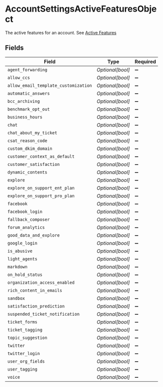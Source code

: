 # AccountSettingsActiveFeaturesObject

The active features for an account. See [Active Features](#active-features)


## Fields

| Field                                | Type                                 | Required                             | Description                          |
| ------------------------------------ | ------------------------------------ | ------------------------------------ | ------------------------------------ |
| `agent_forwarding`                   | *Optional[bool]*                     | :heavy_minus_sign:                   | N/A                                  |
| `allow_ccs`                          | *Optional[bool]*                     | :heavy_minus_sign:                   | N/A                                  |
| `allow_email_template_customization` | *Optional[bool]*                     | :heavy_minus_sign:                   | N/A                                  |
| `automatic_answers`                  | *Optional[bool]*                     | :heavy_minus_sign:                   | N/A                                  |
| `bcc_archiving`                      | *Optional[bool]*                     | :heavy_minus_sign:                   | N/A                                  |
| `benchmark_opt_out`                  | *Optional[bool]*                     | :heavy_minus_sign:                   | N/A                                  |
| `business_hours`                     | *Optional[bool]*                     | :heavy_minus_sign:                   | N/A                                  |
| `chat`                               | *Optional[bool]*                     | :heavy_minus_sign:                   | N/A                                  |
| `chat_about_my_ticket`               | *Optional[bool]*                     | :heavy_minus_sign:                   | N/A                                  |
| `csat_reason_code`                   | *Optional[bool]*                     | :heavy_minus_sign:                   | N/A                                  |
| `custom_dkim_domain`                 | *Optional[bool]*                     | :heavy_minus_sign:                   | N/A                                  |
| `customer_context_as_default`        | *Optional[bool]*                     | :heavy_minus_sign:                   | N/A                                  |
| `customer_satisfaction`              | *Optional[bool]*                     | :heavy_minus_sign:                   | N/A                                  |
| `dynamic_contents`                   | *Optional[bool]*                     | :heavy_minus_sign:                   | N/A                                  |
| `explore`                            | *Optional[bool]*                     | :heavy_minus_sign:                   | N/A                                  |
| `explore_on_support_ent_plan`        | *Optional[bool]*                     | :heavy_minus_sign:                   | N/A                                  |
| `explore_on_support_pro_plan`        | *Optional[bool]*                     | :heavy_minus_sign:                   | N/A                                  |
| `facebook`                           | *Optional[bool]*                     | :heavy_minus_sign:                   | N/A                                  |
| `facebook_login`                     | *Optional[bool]*                     | :heavy_minus_sign:                   | N/A                                  |
| `fallback_composer`                  | *Optional[bool]*                     | :heavy_minus_sign:                   | N/A                                  |
| `forum_analytics`                    | *Optional[bool]*                     | :heavy_minus_sign:                   | N/A                                  |
| `good_data_and_explore`              | *Optional[bool]*                     | :heavy_minus_sign:                   | N/A                                  |
| `google_login`                       | *Optional[bool]*                     | :heavy_minus_sign:                   | N/A                                  |
| `is_abusive`                         | *Optional[bool]*                     | :heavy_minus_sign:                   | N/A                                  |
| `light_agents`                       | *Optional[bool]*                     | :heavy_minus_sign:                   | N/A                                  |
| `markdown`                           | *Optional[bool]*                     | :heavy_minus_sign:                   | N/A                                  |
| `on_hold_status`                     | *Optional[bool]*                     | :heavy_minus_sign:                   | N/A                                  |
| `organization_access_enabled`        | *Optional[bool]*                     | :heavy_minus_sign:                   | N/A                                  |
| `rich_content_in_emails`             | *Optional[bool]*                     | :heavy_minus_sign:                   | N/A                                  |
| `sandbox`                            | *Optional[bool]*                     | :heavy_minus_sign:                   | N/A                                  |
| `satisfaction_prediction`            | *Optional[bool]*                     | :heavy_minus_sign:                   | N/A                                  |
| `suspended_ticket_notification`      | *Optional[bool]*                     | :heavy_minus_sign:                   | N/A                                  |
| `ticket_forms`                       | *Optional[bool]*                     | :heavy_minus_sign:                   | N/A                                  |
| `ticket_tagging`                     | *Optional[bool]*                     | :heavy_minus_sign:                   | N/A                                  |
| `topic_suggestion`                   | *Optional[bool]*                     | :heavy_minus_sign:                   | N/A                                  |
| `twitter`                            | *Optional[bool]*                     | :heavy_minus_sign:                   | N/A                                  |
| `twitter_login`                      | *Optional[bool]*                     | :heavy_minus_sign:                   | N/A                                  |
| `user_org_fields`                    | *Optional[bool]*                     | :heavy_minus_sign:                   | N/A                                  |
| `user_tagging`                       | *Optional[bool]*                     | :heavy_minus_sign:                   | N/A                                  |
| `voice`                              | *Optional[bool]*                     | :heavy_minus_sign:                   | N/A                                  |